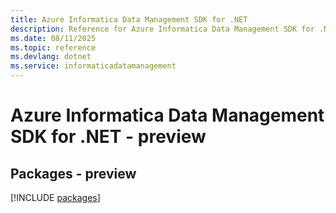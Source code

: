 ```yaml
---
title: Azure Informatica Data Management SDK for .NET
description: Reference for Azure Informatica Data Management SDK for .NET
ms.date: 08/11/2025
ms.topic: reference
ms.devlang: dotnet
ms.service: informaticadatamanagement
---
```

# Azure Informatica Data Management SDK for .NET - preview
## Packages - preview
[!INCLUDE [packages](informatica-data-management-index.md)]